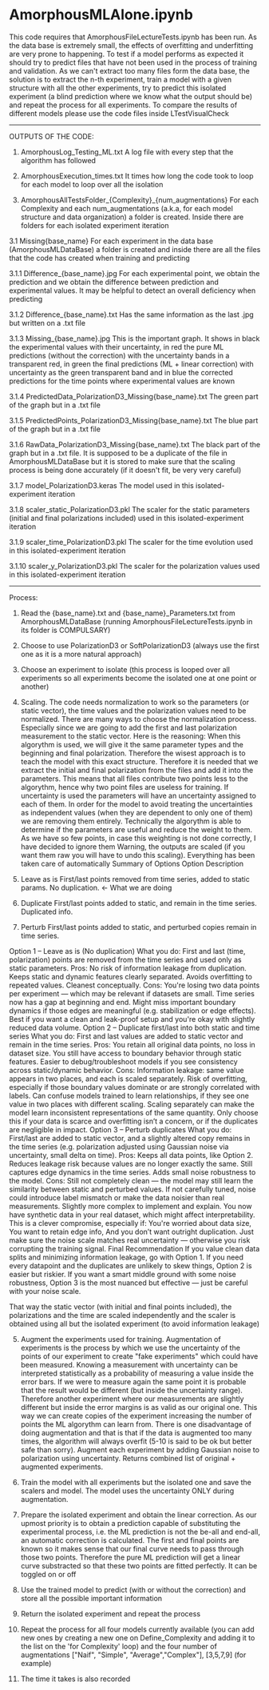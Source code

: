 <h1>AmorphousMLAlone.ipynb</h1>

This code requires that AmorphousFileLectureTests.ipynb has been run. As the data base is extremely small, the effects of overfitting and underfitting are very prone to happening. To test if a model performs as expected it should try to predict files that have not been used in the process of training and validation. As we can't extract too many files form the data base, the solution is to extract the n-th experiment, train a model with a given structure with all the other experiments, try to predict this isolated experiment (a blind prediction where we know what the output should be) and repeat the process for all experiments. To compare the results of different models please use the code files inside LTestVisualCheck

__________________________________________________________________________________________

OUTPUTS OF THE CODE: 

1. AmorphousLog_Testing_ML.txt
A log file with every step that the algorithm has followed


2. AmorphousExecution_times.txt
It times how long the code took to loop for each model to loop over all the isolation 


3. AmorphousAllTestsFolder_{Complexity}_{num_augmentations} 
For each Complexity and each num_augmentations (a.k.a, for each model structure and data organization) a folder is created. Inside there are folders for each isolated experiment iteration

3.1 Missing{base_name}
For each experiment in the data base (AmorphousMLDataBase) a folder is created and inside there are all the files that the code has created when training and predicting
 
3.1.1 Difference_{base_name}.jpg
For each experimental point, we obtain the prediction and we obtain the difference between prediction and experimental values. It may be helpful to detect an overall deficiency when predicting

3.1.2 Difference_{base_name}.txt
Has the same information as the last .jpg but written on a .txt file

3.1.3 Missing_{base_name}.jpg
This is the important graph. It shows in black the experimental values with their uncertainty, in red the pure ML predictions (without the correction) with the uncertainty bands in a transparent red, in green the final predictions (ML + linear correction) with uncertainty as the green transparent band and in blue the corrected predictions for the time points where experimental values are known

3.1.4 PredictedData_PolarizationD3_Missing{base_name}.txt
The green part of the graph but in a .txt file

3.1.5 PredictedPoints_PolarizationD3_Missing{base_name}.txt
The blue part of the graph but in a .txt file

3.1.6 RawData_PolarizationD3_Missing{base_name}.txt
The black part of the graph but in a .txt file. It is supposed to be a duplicate of the file in AmorphousMLDataBase but it is stored to make sure that the scaling process is being done accurately (if it doesn't fit, be very very careful)

3.1.7 model_PolarizationD3.keras
The model used in this isolated-experiment iteration

3.1.8 scaler_static_PolarizationD3.pkl
The scaler for the static parameters (initial and final polarizations included) used in this isolated-experiment iteration

3.1.9 scaler_time_PolarizationD3.pkl
The scaler for the time evolution used in this isolated-experiment iteration

3.1.10 scaler_y_PolarizationD3.pkl
The scaler for the polarization values used in this isolated-experiment iteration


__________________________________________________________________________________________


Process:

1. Read the {base_name}.txt and {base_name}_Parameters.txt from AmorphousMLDataBase (running AmorphousFileLectureTests.ipynb in its folder is COMPULSARY)

2. Choose to use PolarizationD3 or SoftPolarizationD3 (always use the first one as it is a more natural approach)

3. Choose an experiment to isolate (this process is looped over all experiments so all experiments become the isolated one at one point or another)

4. Scaling. The code needs normalization to work so the parameters (or static vector), the time values and the polarization values need to be normalized. There are many ways to choose the normalization process. Especially since we are going to add the first and last polarization measurement to the static vector. Here is the reasoning:
When this algorythm is used, we will give it the same parameter types and the beginning and final polarization. Therefore the wisest approach is to teach the model with this
exact structure. Therefore it is needed that we extract the initial and final polarization from the files and add it into the parameters. This means that all files contribute 
two points less to the algorythm, hence why two point files are useless for training. If uncertainty is used the parameters will have an uncertainty assigned to each of them. In 
order for the model to avoid treating the uncertainties as independent values (when they are dependent to only one of them) we are removing them entirely. Technically the algorythm 
is able to determine if the parameters are useful and reduce the weight to them. As we have so few points, in case this weighting is not done correctly, I have decided to ignore them
Warning, the outputs are scaled (if you want them raw you will have to undo this scaling). Everything has been taken care of automatically
 Summary of Options
Option	Description
1. Leave as is	First/last points removed from time series, added to static params. No duplication. <- What we are doing
2. Duplicate	First/last points added to static, and remain in the time series. Duplicated info.
3. Perturb	First/last points added to static, and perturbed copies remain in time series.

 Option 1 – Leave as is (No duplication)
    What you do: First and last (time, polarization) points are removed from the time series and used only as static parameters.
    Pros:
        No risk of information leakage from duplication.
        Keeps static and dynamic features clearly separated.
        Avoids overfitting to repeated values.
        Cleanest conceptually.
    Cons:
        You're losing two data points per experiment — which may be relevant if datasets are small.
        Time series now has a gap at beginning and end.
        Might miss important boundary dynamics if those edges are meaningful (e.g. stabilization or edge effects).
 Best if you want a clean and leak-proof setup and you're okay with slightly reduced data volume.
 Option 2 – Duplicate first/last into both static and time series
    What you do: First and last values are added to static vector and remain in the time series.
    Pros:
        You retain all original data points, no loss in dataset size.
        You still have access to boundary behavior through static features.
        Easier to debug/troubleshoot models if you see consistency across static/dynamic behavior.
    Cons:
        Information leakage: same value appears in two places, and each is scaled separately.
        Risk of overfitting, especially if those boundary values dominate or are strongly correlated with labels.
        Can confuse models trained to learn relationships, if they see one value in two places with different scaling.
        Scaling separately can make the model learn inconsistent representations of the same quantity.
 Only choose this if your data is scarce and overfitting isn’t a concern, or if the duplicates are negligible in impact.
 Option 3 – Perturb duplicates
    What you do: First/last are added to static vector, and a slightly altered copy remains in the time series (e.g. polarization adjusted using Gaussian noise via uncertainty, small delta on time).
    Pros:
        Keeps all data points, like Option 2.
        Reduces leakage risk because values are no longer exactly the same.
        Still captures edge dynamics in the time series.
        Adds small noise robustness to the model.
    Cons:
        Still not completely clean — the model may still learn the similarity between static and perturbed values.
        If not carefully tuned, noise could introduce label mismatch or make the data noisier than real measurements.
        Slightly more complex to implement and explain.
        You now have synthetic data in your real dataset, which might affect interpretability.
 This is a clever compromise, especially if:
    You're worried about data size,
    You want to retain edge info,
    And you don’t want outright duplication.
Just make sure the noise scale matches real uncertainty — otherwise you risk corrupting the training signal.
 Final Recommendation
    If you value clean data splits and minimizing information leakage, go with Option 1.
    If you need every datapoint and the duplicates are unlikely to skew things, Option 2 is easier but riskier.
    If you want a smart middle ground with some noise robustness, Option 3 is the most nuanced but effective — just be careful with your noise scale.

That way the static vector (with initial and final points included), the polarizations and the time are scaled independently and the scaler is obtained using all but the isolated experiment (to avoid information leakage)

5. Augment the experiments used for training. Augmentation of experiments is the process by which we use the uncertainty of the points of our experiment to create "fake experiments" which could have been measured. Knowing a measurement with uncertainty can be interpreted statistically as a probability of measuring a value inside the error bars. If we were to measure again the same point it is probable that the result would be different (but inside the uncertainty range). Therefore another experiment where our measurements are slightly different but inside the error margins is as valid as our original one. This way we can create copies of the experiment increasing the number of points the ML algorythm can learn from. 
There is one disadvantage of doing augmentation and that is that if the data is augmented too many times, the algorithm will always overfit (5-10 is said to be ok but better safe than sorry). Augment each experiment by adding Gaussian noise to polarization using uncertainty. Returns combined list of original + augmented experiments.

6. Train the model with all experiments but the isolated one and save the scalers and model. The model uses the uncertainty ONLY during augmentation.

7. Prepare the isolated experiment and obtain the linear correction. As our upmost priority is to obtain a prediction capable of substituting the experimental process, i.e. the ML prediction is not the be-all and end-all, an automatic correction is calculated. The first and final points are known so it makes sense that our final curve needs to pass through those two points. Therefore the pure ML prediction will get a linear curve substracted so that these two points are fitted perfectly. It can be toggled on or off

8. Use the trained model to predict (with or without the correction) and store all the possible important information

9. Return the isolated experiment and repeat the process

10. Repeat the process for all four models currently available (you can add new ones by creating a new one on Define_Complexity and adding it to the list on the 'for Complexity' loop) and the four number of augmentations ["Naif", "Simple", "Average","Complex"], [3,5,7,9] (for example)

11. The time it takes is also recorded
